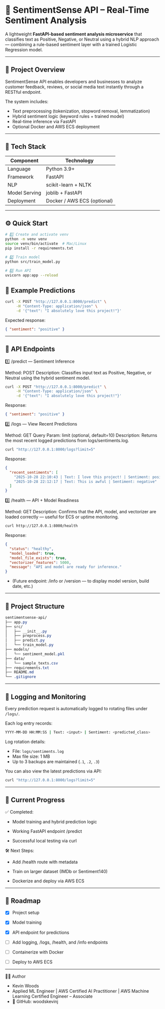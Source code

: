 # 💬 SentimentSense API – Real-Time Sentiment Analysis

A lightweight **FastAPI-based sentiment analysis microservice** that classifies text as Positive, Negative, or Neutral using a hybrid NLP approach — combining a rule-based sentiment layer with a trained Logistic Regression model.

---

## 🧩 Project Overview

SentimentSense API enables developers and businesses to analyze customer feedback, reviews, or social media text instantly through a RESTful endpoint.

The system includes:

- Text preprocessing (tokenization, stopword removal, lemmatization)
- Hybrid sentiment logic (keyword rules + trained model)
- Real-time inference via FastAPI
- Optional Docker and AWS ECS deployment

---

## 🧠 Tech Stack

| Component     | Technology                  |
| ------------- | --------------------------- |
| Language      | Python 3.9+                 |
| Framework     | FastAPI                     |
| NLP           | scikit-learn + NLTK         |
| Model Serving | joblib + FastAPI            |
| Deployment    | Docker / AWS ECS (optional) |

---

## ⚙️ Quick Start

```bash
# 1️⃣ Create and activate venv
python -m venv venv
source venv/bin/activate  # Mac/Linux
pip install -r requirements.txt

# 2️⃣ Train model
python src/train_model.py

# 3️⃣ Run API
uvicorn app:app --reload
```

## 🧪 Example Predictions

```bash
curl -X POST "http://127.0.0.1:8000/predict" \
     -H "Content-Type: application/json" \
     -d '{"text": "I absolutely love this project!"}'
```

Expected response:

```json
{ "sentiment": "positive" }
```

---

## 🔗 API Endpoints

1️⃣ /predict — Sentiment Inference

Method: POST
Description: Classifies input text as Positive, Negative, or Neutral using the hybrid sentiment model.

```bash
curl -X POST "http://127.0.0.1:8000/predict" \
     -H "Content-Type: application/json" \
     -d '{"text": "I absolutely love this project!"}'
```

Response:

```json
{ "sentiment": "positive" }
```

2️⃣ /logs — View Recent Predictions

Method: GET
Query Param: limit (optional, default=10)
Description: Returns the most recent logged predictions from logs/sentiments.log.

```bash
curl "http://127.0.0.1:8000/logs?limit=5"
```

Response:

```json
{
  "recent_sentiments": [
    "2025-10-28 22:10:43 | Text: I love this project! | Sentiment: positive",
    "2025-10-28 22:12:17 | Text: This is awful | Sentiment: negative"
  ]
}
```

3️⃣ /health — API + Model Readiness

Method: GET
Description: Confirms that the API, model, and vectorizer are loaded correctly — useful for ECS or uptime monitoring.

```bash
curl http://127.0.0.1:8000/health
```

Response:

```json
{
  "status": "healthy",
  "model_loaded": true,
  "model_file_exists": true,
  "vectorizer_features": 5000,
  "message": "API and model are ready for inference."
}
```

- (Future endpoint: /info or /version — to display model version, build date, etc.)

---

## 📂 Project Structure

```css
sentimentsense-api/
├── app.py
├── src/
│   ├── __init__.py
│   ├── preprocess.py
│   ├── predict.py
│   └── train_model.py
├── models/
│   └── sentiment_model.pkl
├── data/
│   └── sample_texts.csv
├── requirements.txt
├── README.md
└── .gitignore

```

---

## 📜 Logging and Monitoring

Every prediction request is automatically logged to rotating files under `/logs/`.

Each log entry records:

```bash
YYYY-MM-DD HH:MM:SS | Text: <input> | Sentiment: <predicted_class>
```

Log rotation details:

- File: `logs/sentiments.log`
- Max file size: 1 MB
- Up to 3 backups are maintained (`.1`, `.2`, `.3`)

You can also view the latest predictions via API:

```bash
curl "http://127.0.0.1:8000/logs?limit=5"
```

---

## 🚀 Current Progress

✅ Completed:

- Model training and hybrid prediction logic

- Working FastAPI endpoint /predict

- Successful local testing via curl

🛠️ Next Steps:

- Add /health route with metadata

- Train on larger dataset (IMDb or Sentiment140)

- Dockerize and deploy via AWS ECS

---

## 📅 Roadmap

- [x] Project setup

- [x] Model training

- [x] API endpoint for predictions

- [ ] Add logging, /logs, /health, and /info endpoints

- [ ] Containerize with Docker

- [ ] Deploy to AWS ECS

---

👨‍💻 Author

- Kevin Woods
- Applied ML Engineer | AWS Certified AI Practitioner | AWS Machine Learning Certified Engineer – Associate
- 🔗 GitHub: woodskevinj
